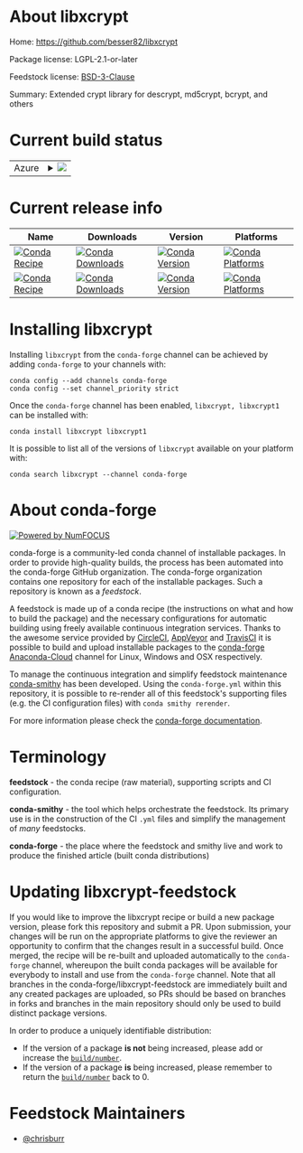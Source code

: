 About libxcrypt
===============

Home: https://github.com/besser82/libxcrypt

Package license: LGPL-2.1-or-later

Feedstock license: [BSD-3-Clause](https://github.com/conda-forge/libxcrypt-feedstock/blob/main/LICENSE.txt)

Summary: Extended crypt library for descrypt, md5crypt, bcrypt, and others

Current build status
====================


<table>
    
  <tr>
    <td>Azure</td>
    <td>
      <details>
        <summary>
          <a href="https://dev.azure.com/conda-forge/feedstock-builds/_build/latest?definitionId=15720&branchName=main">
            <img src="https://dev.azure.com/conda-forge/feedstock-builds/_apis/build/status/libxcrypt-feedstock?branchName=main">
          </a>
        </summary>
        <table>
          <thead><tr><th>Variant</th><th>Status</th></tr></thead>
          <tbody><tr>
              <td>linux_64</td>
              <td>
                <a href="https://dev.azure.com/conda-forge/feedstock-builds/_build/latest?definitionId=15720&branchName=main">
                  <img src="https://dev.azure.com/conda-forge/feedstock-builds/_apis/build/status/libxcrypt-feedstock?branchName=main&jobName=linux&configuration=linux_64_" alt="variant">
                </a>
              </td>
            </tr><tr>
              <td>osx_64</td>
              <td>
                <a href="https://dev.azure.com/conda-forge/feedstock-builds/_build/latest?definitionId=15720&branchName=main">
                  <img src="https://dev.azure.com/conda-forge/feedstock-builds/_apis/build/status/libxcrypt-feedstock?branchName=main&jobName=osx&configuration=osx_64_" alt="variant">
                </a>
              </td>
            </tr>
          </tbody>
        </table>
      </details>
    </td>
  </tr>
</table>

Current release info
====================

| Name | Downloads | Version | Platforms |
| --- | --- | --- | --- |
| [![Conda Recipe](https://img.shields.io/badge/recipe-libxcrypt-green.svg)](https://anaconda.org/conda-forge/libxcrypt) | [![Conda Downloads](https://img.shields.io/conda/dn/conda-forge/libxcrypt.svg)](https://anaconda.org/conda-forge/libxcrypt) | [![Conda Version](https://img.shields.io/conda/vn/conda-forge/libxcrypt.svg)](https://anaconda.org/conda-forge/libxcrypt) | [![Conda Platforms](https://img.shields.io/conda/pn/conda-forge/libxcrypt.svg)](https://anaconda.org/conda-forge/libxcrypt) |
| [![Conda Recipe](https://img.shields.io/badge/recipe-libxcrypt1-green.svg)](https://anaconda.org/conda-forge/libxcrypt1) | [![Conda Downloads](https://img.shields.io/conda/dn/conda-forge/libxcrypt1.svg)](https://anaconda.org/conda-forge/libxcrypt1) | [![Conda Version](https://img.shields.io/conda/vn/conda-forge/libxcrypt1.svg)](https://anaconda.org/conda-forge/libxcrypt1) | [![Conda Platforms](https://img.shields.io/conda/pn/conda-forge/libxcrypt1.svg)](https://anaconda.org/conda-forge/libxcrypt1) |

Installing libxcrypt
====================

Installing `libxcrypt` from the `conda-forge` channel can be achieved by adding `conda-forge` to your channels with:

```
conda config --add channels conda-forge
conda config --set channel_priority strict
```

Once the `conda-forge` channel has been enabled, `libxcrypt, libxcrypt1` can be installed with:

```
conda install libxcrypt libxcrypt1
```

It is possible to list all of the versions of `libxcrypt` available on your platform with:

```
conda search libxcrypt --channel conda-forge
```


About conda-forge
=================

[![Powered by
NumFOCUS](https://img.shields.io/badge/powered%20by-NumFOCUS-orange.svg?style=flat&colorA=E1523D&colorB=007D8A)](https://numfocus.org)

conda-forge is a community-led conda channel of installable packages.
In order to provide high-quality builds, the process has been automated into the
conda-forge GitHub organization. The conda-forge organization contains one repository
for each of the installable packages. Such a repository is known as a *feedstock*.

A feedstock is made up of a conda recipe (the instructions on what and how to build
the package) and the necessary configurations for automatic building using freely
available continuous integration services. Thanks to the awesome service provided by
[CircleCI](https://circleci.com/), [AppVeyor](https://www.appveyor.com/)
and [TravisCI](https://travis-ci.com/) it is possible to build and upload installable
packages to the [conda-forge](https://anaconda.org/conda-forge)
[Anaconda-Cloud](https://anaconda.org/) channel for Linux, Windows and OSX respectively.

To manage the continuous integration and simplify feedstock maintenance
[conda-smithy](https://github.com/conda-forge/conda-smithy) has been developed.
Using the ``conda-forge.yml`` within this repository, it is possible to re-render all of
this feedstock's supporting files (e.g. the CI configuration files) with ``conda smithy rerender``.

For more information please check the [conda-forge documentation](https://conda-forge.org/docs/).

Terminology
===========

**feedstock** - the conda recipe (raw material), supporting scripts and CI configuration.

**conda-smithy** - the tool which helps orchestrate the feedstock.
                   Its primary use is in the construction of the CI ``.yml`` files
                   and simplify the management of *many* feedstocks.

**conda-forge** - the place where the feedstock and smithy live and work to
                  produce the finished article (built conda distributions)


Updating libxcrypt-feedstock
============================

If you would like to improve the libxcrypt recipe or build a new
package version, please fork this repository and submit a PR. Upon submission,
your changes will be run on the appropriate platforms to give the reviewer an
opportunity to confirm that the changes result in a successful build. Once
merged, the recipe will be re-built and uploaded automatically to the
`conda-forge` channel, whereupon the built conda packages will be available for
everybody to install and use from the `conda-forge` channel.
Note that all branches in the conda-forge/libxcrypt-feedstock are
immediately built and any created packages are uploaded, so PRs should be based
on branches in forks and branches in the main repository should only be used to
build distinct package versions.

In order to produce a uniquely identifiable distribution:
 * If the version of a package **is not** being increased, please add or increase
   the [``build/number``](https://docs.conda.io/projects/conda-build/en/latest/resources/define-metadata.html#build-number-and-string).
 * If the version of a package **is** being increased, please remember to return
   the [``build/number``](https://docs.conda.io/projects/conda-build/en/latest/resources/define-metadata.html#build-number-and-string)
   back to 0.

Feedstock Maintainers
=====================

* [@chrisburr](https://github.com/chrisburr/)

